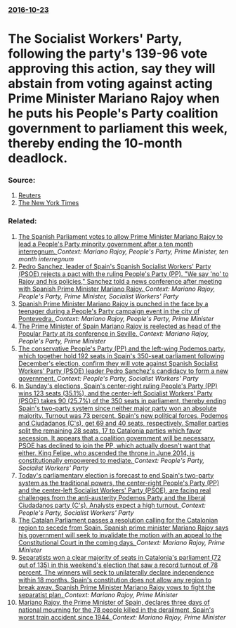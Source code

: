 ### [2016-10-23](/news/2016/10/23/index.md)

# The Socialist Workers' Party, following the party's 139-96 vote approving this action, say they will abstain from voting against acting Prime Minister Mariano Rajoy when he puts his People's Party coalition government to parliament this week, thereby ending the 10-month deadlock. 




### Source:

1. [Reuters](http://www.reuters.com/article/us-spain-politics-socialist-idUSKCN12N0IU)
2. [The New York Times](http://www.nytimes.com/aponline/2016/10/23/world/europe/ap-eu-spain-politics.html)

### Related:

1. [The Spanish Parliament votes to allow Prime Minister Mariano Rajoy to lead a People's Party minority government after a ten month interregnum. ](/news/2016/10/29/the-spanish-parliament-votes-to-allow-prime-minister-mariano-rajoy-to-lead-a-people-s-party-minority-government-after-a-ten-month-interregnu.md) _Context: Mariano Rajoy, People's Party, Prime Minister, ten month interregnum_
2. [Pedro Sanchez, leader of Spain's Spanish Socialist Workers' Party (PSOE) rejects a pact with the ruling People's Party (PP). "We say 'no' to Rajoy and his policies," Sanchez told a news conference after meeting with Spanish Prime Minister Mariano Rajoy. ](/news/2015/12/23/pedro-sa-nchez-leader-of-spain-s-spanish-socialist-workers-party-psoe-rejects-a-pact-with-the-ruling-people-s-party-pp-we-say-no-t.md) _Context: Mariano Rajoy, People's Party, Prime Minister, Socialist Workers' Party_
3. [Spanish Prime Minister Mariano Rajoy is punched in the face by a teenager during a People's Party campaign event in the city of Pontevedra. ](/news/2015/12/16/spanish-prime-minister-mariano-rajoy-is-punched-in-the-face-by-a-teenager-during-a-people-s-party-campaign-event-in-the-city-of-pontevedra.md) _Context: Mariano Rajoy, People's Party, Prime Minister_
4. [The Prime Minister of Spain Mariano Rajoy is reelected as head of the Popular Party at its conference in Seville. ](/news/2012/02/18/the-prime-minister-of-spain-mariano-rajoy-is-reelected-as-head-of-the-popular-party-at-its-conference-in-seville.md) _Context: Mariano Rajoy, People's Party, Prime Minister_
5. [The conservative People's Party (PP) and the left-wing Podemos party, which together hold 192 seats in Spain's 350-seat parliament following December's election, confirm they will vote against Spanish Socialist Workers' Party (PSOE) leader Pedro Sanchez's candidacy to form a new government. ](/news/2016/03/2/the-conservative-people-s-party-pp-and-the-left-wing-podemos-party-which-together-hold-192-seats-in-spainas-350-seat-parliament-followi.md) _Context: People's Party, Socialist Workers' Party_
6. [In Sunday's elections, Spain's center-right ruling People's Party (PP) wins 123 seats (35.1%), and the center-left Socialist Workers' Party (PSOE) takes 90 (25.7%) of the 350 seats in parliament, thereby ending Spain's two-party system since neither major party won an absolute majority. Turnout was 73 percent. Spain's new political forces, Podemos and Ciudadanos (C's), get 69 and 40 seats, respectively. Smaller parties split the remaining 28 seats, 17 to Catalonia parties which favor secession. It appears that a coalition government will be necessary. PSOE has declined to join the PP, which actually doesn't want that either. King Felipe, who ascended the throne in June 2014, is constitutionally empowered to mediate. ](/news/2015/12/21/in-sunday-s-elections-spain-s-center-right-ruling-people-s-party-pp-wins-123-seats-35-1-and-the-center-left-socialist-workers-party.md) _Context: People's Party, Socialist Workers' Party_
7. [Today's parliamentary election is forecast to end Spain's two-party system as the traditional powers, the center-right People's Party (PP) and the center-left Socialist Workers' Party (PSOE), are facing real challenges from the anti-austerity Podemos Party and the liberal Ciudadanos party (C's). Analysts expect a high turnout. ](/news/2015/12/20/today-s-parliamentary-election-is-forecast-to-end-spain-s-two-party-system-as-the-traditional-powers-the-center-right-people-s-party-pp-a.md) _Context: People's Party, Socialist Workers' Party_
8. [The Catalan Parliament passes a resolution calling for the Catalonian region to secede from Spain. Spanish prime minister Mariano Rajoy says his government will seek to invalidate the motion with an appeal to the Constitutional Court in the coming days. ](/news/2015/11/9/the-catalan-parliament-passes-a-resolution-calling-for-the-catalonian-region-to-secede-from-spain-spanish-prime-minister-mariano-rajoy-says.md) _Context: Mariano Rajoy, Prime Minister_
9. [Separatists won a clear majority of seats in Catalonia's parliament (72 out of 135) in this weekend's election that saw a record turnout of 78 percent. The winners will seek to unilaterally declare independence within 18 months. Spain's constitution does not allow any region to break away. Spanish Prime Minister Mariano Rajoy vows to fight the separatist plan. ](/news/2015/09/28/separatists-won-a-clear-majority-of-seats-in-catalonia-s-parliament-72-out-of-135-in-this-weekend-s-election-that-saw-a-record-turnout-of.md) _Context: Mariano Rajoy, Prime Minister_
10. [Mariano Rajoy, the Prime Minister of Spain, declares three days of national mourning for the 78 people killed in the derailment, Spain's worst train accident since 1944. ](/news/2013/07/25/mariano-rajoy-the-prime-minister-of-spain-declares-three-days-of-national-mourning-for-the-78-people-killed-in-the-derailment-spain-s-wor.md) _Context: Mariano Rajoy, Prime Minister_

